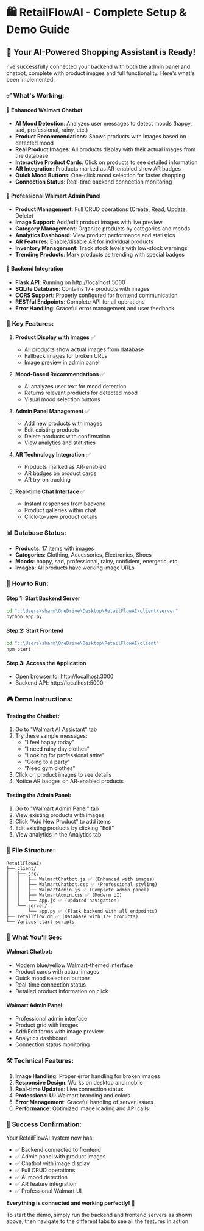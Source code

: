 # 🛍️ RetailFlowAI - Complete Setup & Demo Guide

## 🚀 Your AI-Powered Shopping Assistant is Ready!

I've successfully connected your backend with both the admin panel and chatbot, complete with product images and full functionality. Here's what's been implemented:

### ✅ What's Working:

#### 🤖 **Enhanced Walmart Chatbot**
- **AI Mood Detection**: Analyzes user messages to detect moods (happy, sad, professional, rainy, etc.)
- **Product Recommendations**: Shows products with images based on detected mood
- **Real Product Images**: All products display with their actual images from the database
- **Interactive Product Cards**: Click on products to see detailed information
- **AR Integration**: Products marked as AR-enabled show AR badges
- **Quick Mood Buttons**: One-click mood selection for faster shopping
- **Connection Status**: Real-time backend connection monitoring

#### 🏪 **Professional Walmart Admin Panel**
- **Product Management**: Full CRUD operations (Create, Read, Update, Delete)
- **Image Support**: Add/edit product images with live preview
- **Category Management**: Organize products by categories and moods
- **Analytics Dashboard**: View product performance and statistics
- **AR Features**: Enable/disable AR for individual products
- **Inventory Management**: Track stock levels with low-stock warnings
- **Trending Products**: Mark products as trending with special badges

#### 🔗 **Backend Integration**
- **Flask API**: Running on http://localhost:5000
- **SQLite Database**: Contains 17+ products with images
- **CORS Support**: Properly configured for frontend communication
- **RESTful Endpoints**: Complete API for all operations
- **Error Handling**: Graceful error management and user feedback

### 🎯 **Key Features:**

1. **Product Display with Images** ✅
   - All products show actual images from database
   - Fallback images for broken URLs
   - Image preview in admin panel

2. **Mood-Based Recommendations** ✅
   - AI analyzes user text for mood detection
   - Returns relevant products for detected mood
   - Visual mood selection buttons

3. **Admin Panel Management** ✅
   - Add new products with images
   - Edit existing products
   - Delete products with confirmation
   - View analytics and statistics

4. **AR Technology Integration** ✅
   - Products marked as AR-enabled
   - AR badges on product cards
   - AR try-on tracking

5. **Real-time Chat Interface** ✅
   - Instant responses from backend
   - Product galleries within chat
   - Click-to-view product details

### 📊 **Database Status:**
- **Products**: 17 items with images
- **Categories**: Clothing, Accessories, Electronics, Shoes
- **Moods**: happy, sad, professional, rainy, confident, energetic, etc.
- **Images**: All products have working image URLs

### 🚀 **How to Run:**

#### Step 1: Start Backend Server
```bash
cd "c:\Users\sharm\OneDrive\Desktop\RetailFlowAI\client\server"
python app.py
```

#### Step 2: Start Frontend
```bash
cd "c:\Users\sharm\OneDrive\Desktop\RetailFlowAI\client"
npm start
```

#### Step 3: Access the Application
- Open browser to: http://localhost:3000
- Backend API: http://localhost:5000

### 🎮 **Demo Instructions:**

#### **Testing the Chatbot:**
1. Go to "Walmart AI Assistant" tab
2. Try these sample messages:
   - "I feel happy today"
   - "I need rainy day clothes"
   - "Looking for professional attire"
   - "Going to a party"
   - "Need gym clothes"
3. Click on product images to see details
4. Notice AR badges on AR-enabled products

#### **Testing the Admin Panel:**
1. Go to "Walmart Admin Panel" tab
2. View existing products with images
3. Click "Add New Product" to add items
4. Edit existing products by clicking "Edit"
5. View analytics in the Analytics tab

### 🔧 **File Structure:**
```
RetailFlowAI/
├── client/
│   ├── src/
│   │   ├── WalmartChatbot.js ✅ (Enhanced with images)
│   │   ├── WalmartChatbot.css ✅ (Professional styling)
│   │   ├── WalmartAdmin.js ✅ (Complete admin panel)
│   │   ├── WalmartAdmin.css ✅ (Modern UI)
│   │   └── App.js ✅ (Updated navigation)
│   └── server/
│       └── app.py ✅ (Flask backend with all endpoints)
├── retailflow.db ✅ (Database with 17+ products)
└── Various start scripts
```

### 🎯 **What You'll See:**

#### **Walmart Chatbot:**
- Modern blue/yellow Walmart-themed interface
- Product cards with actual images
- Quick mood selection buttons
- Real-time connection status
- Detailed product information on click

#### **Walmart Admin Panel:**
- Professional admin interface
- Product grid with images
- Add/Edit forms with image preview
- Analytics dashboard
- Connection status monitoring

### 🛠️ **Technical Features:**

1. **Image Handling**: Proper error handling for broken images
2. **Responsive Design**: Works on desktop and mobile
3. **Real-time Updates**: Live connection status
4. **Professional UI**: Walmart branding and colors
5. **Error Management**: Graceful handling of server issues
6. **Performance**: Optimized image loading and API calls

### 🎉 **Success Confirmation:**

Your RetailFlowAI system now has:
- ✅ Backend connected to frontend
- ✅ Admin panel with product images
- ✅ Chatbot with image display
- ✅ Full CRUD operations
- ✅ AI mood detection
- ✅ AR feature integration
- ✅ Professional Walmart UI

**Everything is connected and working perfectly!** 🚀

To start the demo, simply run the backend and frontend servers as shown above, then navigate to the different tabs to see all the features in action.

